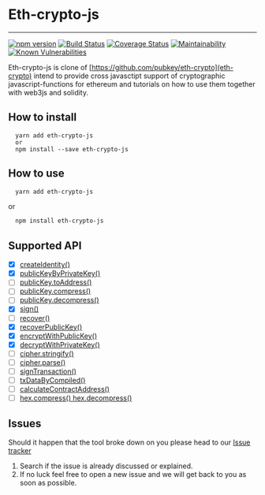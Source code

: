 # Eth-crypto-js

---

[![npm version](https://badge.fury.io/js/eth-crypto-js.svg)](https://badge.fury.io/js/eth-crypto-js)
[![Build Status](https://travis-ci.org/oesukam/eth-crypto-js.svg?branch=main)](https://travis-ci.org/oesukam/eth-crypto-js)
[![Coverage Status](https://coveralls.io/repos/github/oesukam/eth-crypto-js/badge.svg?branch=main)](https://coveralls.io/github/oesukam/eth-crypto-js?branch=main)
[![Maintainability](https://api.codeclimate.com/v1/badges/ea5b3d3bc3421fd88e1f/maintainability)](https://codeclimate.com/github/oesukam/eth-crypto-js/maintainability)
[![Known Vulnerabilities](https://snyk.io/test/github/oesukam/eth-crypto-js/badge.svg?targetFile=package.json)](https://snyk.io/test/github/oesukam/eth-crypto-js?targetFile=package.json)

Eth-crypto-js is clone of [https://github.com/pubkey/eth-crypto](eth-crypto) intend to provide cross javasctipt support of cryptographic javascript-functions for ethereum and tutorials on how to use them together with web3js and solidity.

## How to install

```
  yarn add eth-crypto-js
  or
  npm install --save eth-crypto-js
```

## How to use

```bash
  yarn add eth-crypto-js
```

or 

```bash
  npm install eth-crypto-js
```


## Supported API

- [x] [createIdentity()](https://github.com/oesukam/eth-crypto-js#createidentity)
- [x] [publicKeyByPrivateKey()](https://github.com/oesukam/eth-crypto-js#publickeybyprivatekey)
- [ ] [publicKey.toAddress()](https://github.com/oesukam/eth-crypto-js#publickeytoaddress)
- [ ] [publicKey.compress()](https://github.com/oesukam/eth-crypto-js#publickeycompress)
- [ ] [publicKey.decompress()](https://github.com/oesukam/eth-crypto-js#publickeydecompress)
- [x] [sign()](https://github.com/oesukam/eth-crypto-js#sign)
- [ ] [recover()](https://github.com/oesukam/eth-crypto-js#recover)
- [x] [recoverPublicKey()](https://github.com/oesukam/eth-crypto-js#recoverpublickey)
- [x] [encryptWithPublicKey()](https://github.com/oesukam/eth-crypto-js#encryptwithpublickey)
- [x] [decryptWithPrivateKey()](https://github.com/oesukam/eth-crypto-js#decryptwithprivatekey)
- [ ] [cipher.stringify()](https://github.com/oesukam/eth-crypto-js#cipherstringify)
- [ ] [cipher.parse()](https://github.com/oesukam/eth-crypto-js#cipherparse)
- [ ] [signTransaction()](https://github.com/oesukam/eth-crypto-js#signtransaction)
- [ ] [txDataByCompiled()](https://github.com/oesukam/eth-crypto-js#txdatabycompiled)
- [ ] [calculateContractAddress()](https://github.com/oesukam/eth-crypto-js#calculatecontractaddress)
- [ ] [hex.compress() hex.decompress()](https://github.com/oesukam/eth-crypto-js#hex-compressdecompress)

## Issues

Should it happen that the tool broke down on you please head to our [Issue tracker](https://github.com/oesukam/eth-crypto-js/issues)

1. Search if the issue is already discussed or explained.
2. If no luck feel free to open a new issue and we will get back to you as soon as possible.
